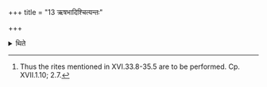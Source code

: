 +++
title = "13 ऋषभादिश्चित्यन्तः"

+++

<details><summary>थिते</summary>

13. Then the layer is to be built completely beginning with (placing of) the Bull-bricks.[^1]  

[^1]: Thus the rites mentioned in XVI.33.8-35.5 are to be performed. Cp. XVII.1.10; 2.7.  

</details>

